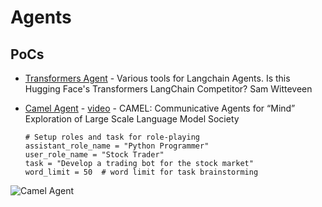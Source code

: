 # Agents

## PoCs
- [Transformers Agent](https://colab.research.google.com/drive/1HGpp1OI-o_ppHi2bHZsvV6QX9k5gsTIK?usp=sharing) - Various tools for Langchain Agents. Is this Hugging Face's Transformers LangChain Competitor? Sam Witteveen

- [Camel Agent](https://colab.research.google.com/drive/1nEHFgsbl9ZJ97SdIjXZUL8S0TRR3AoFo?usp=sharing) - [video](https://www.youtube.com/watch?v=JA4ivRJqqt4) - CAMEL: Communicative Agents for “Mind” Exploration of Large Scale Language Model Society
	```
	# Setup roles and task for role-playing
	assistant_role_name = "Python Programmer"
	user_role_name = "Stock Trader"
	task = "Develop a trading bot for the stock market"
	word_limit = 50  # word limit for task brainstorming
	```
![Camel Agent](./camel_agent.jpg)



